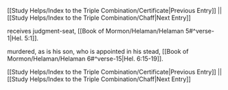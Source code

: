 [[Study Helps/Index to the Triple Combination/Certificate|Previous Entry]]  ||  [[Study Helps/Index to the Triple Combination/Chaff|Next Entry]]

 receives judgment-seat, [[Book of Mormon/Helaman/Helaman 5#^verse-1|Hel. 5:1]].

 murdered, as is his son, who is appointed in his stead, [[Book of Mormon/Helaman/Helaman 6#^verse-15|Hel. 6:15-19]].

[[Study Helps/Index to the Triple Combination/Certificate|Previous Entry]]  ||  [[Study Helps/Index to the Triple Combination/Chaff|Next Entry]]